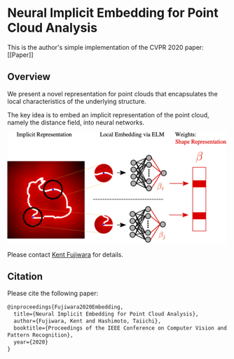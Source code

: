 # Neural Implicit Embedding for Point Cloud Analysis

This is the author's simple implementation of the CVPR 2020 paper:
 [[Paper]]    

## Overview
We present a novel representation for point clouds that encapsulates the local characteristics of the underlying structure. 

The key idea is to embed an implicit representation of the point cloud, namely the distance field, into neural networks. 

<img src='./img/fig1.png' width=500>

Please contact [Kent Fujiwara](https://kfworks.com) for details.

<!--- ## Requirements

The code requires the following:
* Python 3.6
* Keras 2.3
* CUDA 10.1
* cudnn 7
* cupy
* threading

## Usage

To run the code, simply run
```
python classify.py
```
to conduct classification on ModelNet 40 dataset. Please download the [data](https://shapenet.cs.stanford.edu/media/modelnet40_ply_hdf5_2048.zip), and modify the DATA_DIR and SAVE_DIR to the preferred locations. Please modify both train_files.txt and test_files.txt to only include file names without the extension, e.g. ply_data_train0 

and run
```
python segment.py
```
to conduct segmentation on ShapeNet Parts dataset. Please download the [data](https://shapenet.cs.stanford.edu/ericyi/shapenetcore_partanno_v0.zip) and do the same as above.

Preprocessing data into ELM requires memory space. We recommend splitting the data files into smaller batches if the processing fails.
-->
## Citation
Please cite the following paper:

	@inproceedings{Fujiwara2020Embedding,
	  title={Neural Implicit Embedding for Point Cloud Analysis},
	  author={Fujiwara, Kent and Hashimoto, Taiichi},
	  booktitle={Proceedings of the IEEE Conference on Computer Vision and Pattern Recognition},
	  year={2020}
	}
<!--- 
## License
MIT License

## Reference
Work related to the proposal [Neural Embedding](https://arxiv.org/abs/1809.04820). -->